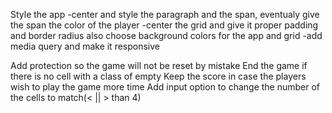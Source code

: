 Style the app
-center and style the paragraph and the span, eventualy give the span the color of the player
-center the grid and give it proper padding and border radius also choose background colors for the app and grid
-add media query and make it responsive

Add protection so the game will not be reset by mistake
End the game if there is no cell with a class of empty
Keep the score in case the players wish to play the game more time
Add input option to change the number of the cells to match(< || > than 4)
